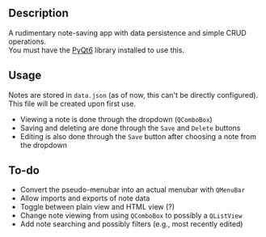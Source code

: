 ## Description

A rudimentary note-saving app with data persistence and simple CRUD operations.  
You must have the [PyQt6](https://pypi.org/project/PyQt6/) library installed to use this.

## Usage

Notes are stored in `data.json` (as of now, this can't be directly configured). This file will be created upon first use.

- Viewing a note is done through the dropdown (`QComboBox`)
- Saving and deleting are done through the `Save` and `Delete` buttons
- Editing is also done through the `Save` button after choosing a note from the dropdown

## To-do

- Convert the pseudo-menubar into an actual menubar with `QMenuBar`
- Allow imports and exports of note data
- Toggle between plain view and HTML view (?)
- Change note viewing from using `QComboBox` to possibly a `QListView`
- Add note searching and possibly filters (e.g., most recently edited)
